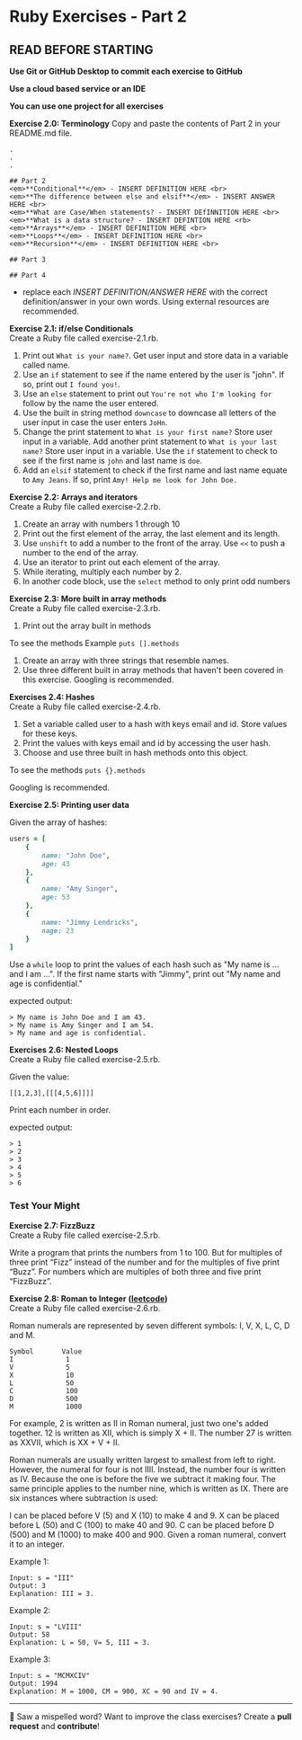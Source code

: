 # Ruby Exercises - Part 2

## READ BEFORE STARTING

**Use Git or GitHub Desktop to commit each exercise to GitHub** <br>

**Use a cloud based service or an IDE**<br>

**You can use one project for all exercises**<br>

**Exercise 2.0: Terminology** 
Copy and paste the contents of Part 2 in your README.md file.
``` 
.
.
.

## Part 2
<em>**Conditional**</em> - INSERT DEFINITION HERE <br>
<em>**The difference between else and elsif**</em> - INSERT ANSWER HERE <br>
<em>**What are Case/When statements? - INSERT DEfINNITION HERE <br>
<em>**What is a data structure? - INSERT DEFINTION HERE <rb>
<em>**Arrays**</em> - INSERT DEFINITION HERE <br>
<em>**Loops**</em> - INSERT DEFINITION HERE <br>
<em>**Recursion**</em> - INSERT DEFINITION HERE <br>

## Part 3

## Part 4
```

- replace each <em>INSERT DEFINITION/ANSWER HERE</em> with the correct definition/answer in your own words. Using external resources are recommended.<br>

**Exercise 2.1: if/else Conditionals** <br>
Create a Ruby file called exercise-2.1.rb. 

1. Print out `What is your name?`. Get user input and store data in a variable called name.
2. Use an `if` statement to see if the name entered by the user is "john". If so, print out `I found you!`.
3. Use an `else` statement to print out `You're not who I'm looking for ` follow by the name the user entered.
4. Use the built in string method `downcase` to downcase all letters of the user input in case the user enters `JoHn`.
5. Change the print statement to `What is your first name?` Store user input in a variable. Add another print statement to `What is your last name?` Store user input in a variable. Use the `if` statement to check to see if the first name is `john` and last name is `doe`. 
6. Add an `elsif` statement to check if the first name and last name equate to `Amy Jeans`. If so, print `Amy! Help me look for John Doe.`

**Exercise 2.2: Arrays and iterators** <br>
Create a Ruby file called exercise-2.2.rb. 

1. Create an array with numbers 1 through 10
2. Print out the first element of the array, the last element and its length.
3. Use `unshift` to add a number to the front of the array. Use `<<` to push a number to the end of the array.
4. Use an iterator to print out each element of the array.
5. While iterating, multiply each number by 2.
6. In another code block, use the `select` method to only print odd numbers

**Exercise 2.3: More built in array methods** <br>
Create a Ruby file called exercise-2.3.rb. 

1. Print out the array built in methods

To see the methods
Example `puts [].methods`

1. Create an array with three strings that resemble names.
2. Use three different built in array methods that haven't been covered in this exercise. Googling is recommended.

**Exercises 2.4: Hashes** <br>
Create a Ruby file called exercise-2.4.rb. 

1. Set a variable called user to a hash with keys email and id. Store values for these keys.
2. Print the values with keys email and id by accessing the user hash.
3. Choose and use three built in hash methods onto this object. 

To see the methods
`puts {}.methods`

Googling is recommended.

**Exercise 2.5: Printing user data**<br>

Given the array of hashes:

```ruby 
users = [
    {
        name: "John Doe",
        age: 43
    },
    {
        name: "Amy Singer",
        age: 53
    },
    {
        name: "Jimmy Lendricks",
        nage: 23
    }
]
```

Use a `while` loop to print the values of each hash such as "My name is ... and I am ...". If the first name starts with "Jimmy", print out "My name and age is confidential."

expected output: 
```
> My name is John Doe and I am 43.
> My name is Amy Singer and I am 54.
> My name and age is confidential.
```


**Exercises 2.6: Nested Loops** <br>
Create a Ruby file called exercise-2.5.rb.

Given the value: <br>
```
[[1,2,3],[[[4,5,6]]]]
```

Print each number in order. 

expected output: 

```
> 1
> 2
> 3
> 4
> 5
> 6

```

### Test Your Might 

**Exercise 2.7: FizzBuzz** <br> 
Create a Ruby file called exercise-2.5.rb. 

Write a program that prints the numbers from 1 to 100.
But for multiples of three print “Fizz” instead of the
number and for the multiples of five print “Buzz”. For
numbers which are multiples of both three and five
print “FizzBuzz”.

**Exercise 2.8: Roman to Integer ([leetcode](https://leetcode.com/problems/roman-to-integer/))** <br>
Create a Ruby file called exercise-2.6.rb. 

Roman numerals are represented by seven different symbols: I, V, X, L, C, D and M.

```
Symbol       Value
I             1
V             5
X             10
L             50
C             100
D             500
M             1000
```
For example, 2 is written as II in Roman numeral, just two one's added together. 12 is written as XII, which is simply X + II. The number 27 is written as XXVII, which is XX + V + II.

Roman numerals are usually written largest to smallest from left to right. However, the numeral for four is not IIII. Instead, the number four is written as IV. Because the one is before the five we subtract it making four. The same principle applies to the number nine, which is written as IX. There are six instances where subtraction is used:

I can be placed before V (5) and X (10) to make 4 and 9. 
X can be placed before L (50) and C (100) to make 40 and 90. 
C can be placed before D (500) and M (1000) to make 400 and 900.
Given a roman numeral, convert it to an integer.


Example 1:

```
Input: s = "III"
Output: 3
Explanation: III = 3.
```

Example 2:

```
Input: s = "LVIII"
Output: 58
Explanation: L = 50, V= 5, III = 3.
```
Example 3:

```
Input: s = "MCMXCIV"
Output: 1994
Explanation: M = 1000, CM = 900, XC = 90 and IV = 4.
```

---

:wave: Saw a mispelled word? Want to improve the class exercises? Create a **pull request** and **contribute**! 